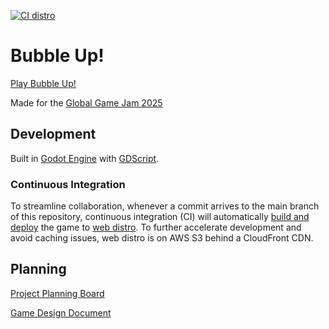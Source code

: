 [![CI distro](https://github.com/outrightmental/ggj25-bubble-up/actions/workflows/ci_distro.yaml/badge.svg)](https://github.com/outrightmental/ggj25-bubble-up/actions/workflows/ci_distro.yaml)

# Bubble Up!

[Play Bubble Up!](https://bubbleup.game.outright.io/)

Made for the [Global Game Jam 2025](https://globalgamejam.org/)

## Development

Built in [Godot Engine](https://godotengine.org/) with [GDScript](https://docs.godotengine.org/en/stable/getting_started/scripting/gdscript/gdscript_basics.html).

### Continuous Integration

To streamline collaboration, whenever a commit arrives to the main branch of this repository, continuous integration (CI)
will automatically [build and deploy](.github/workflows/ci_distro.yaml) the game to [web distro](https://bubbleup.game.outright.io/).
To further accelerate development and avoid caching issues, web distro is on AWS S3 behind a CloudFront CDN.

## Planning

[Project Planning Board](https://github.com/orgs/outrightmental/projects/3)

[Game Design Document](https://docs.google.com/document/d/1g5JiKOtvELIJ4hxtOLf85_iAelxOdMFgVLmL_Qs7VBM/edit?tab=t.0)